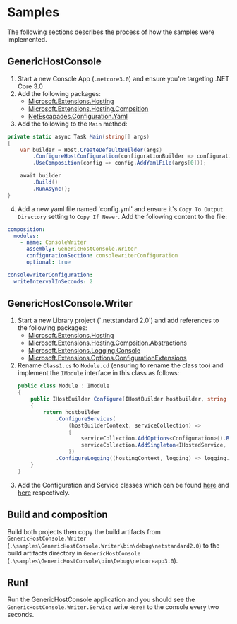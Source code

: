 # Samples

The following sections describes the process of how the samples were implemented.

## GenericHostConsole

1. Start a new Console App (`.netcore3.0`) and ensure you're targeting .NET Core 3.0
2. Add the following packages:
    * [Microsoft.Extensions.Hosting](https://www.nuget.org/packages/Microsoft.Extensions.Hosting)
    * [Microsoft.Extensions.Hosting.Compsition](https://www.nuget.org/packages/Microsoft.Extensions.Hosting.Composition)
    * [NetEscapades.Configuration.Yaml](https://www.nuget.org/packages/NetEscapades.Configuration.Yaml)
3. Add the following to the `Main` method:

```c#
private static async Task Main(string[] args)
{
    var builder = Host.CreateDefaultBuilder(args)
        .ConfigureHostConfiguration(configurationBuilder => configurationBuilder.AddCommandLine(args))
        .UseComposition(config => config.AddYamlFile(args[0]));

    await builder
        .Build()
        .RunAsync();
}
```
4. Add a new yaml file named 'config.yml' and ensure it's `Copy To Output Directory` setting to `Copy If Newer`. Add the following content to the file:

```yml
composition:
  modules:
    - name: ConsoleWriter
      assembly: GenericHostConsole.Writer
      configurationSection: consolewriterConfiguration
      optional: true

consolewriterConfiguration:
  writeIntervalInSeconds: 2
```

## GenericHostConsole.Writer

1. Start a new Library project (`.netstandard 2.0') and add references to the following packages:
    * [Microsoft.Extensions.Hosting](https://www.nuget.org/packages/Microsoft.Extensions.Hosting)
    * [Microsoft.Extensions.Hosting.Compsition.Abstractions](https://www.nuget.org/packages/Microsoft.Extensions.Hosting.Composition.Abstractions)
    * [Microsoft.Extensions.Logging.Console](https://www.nuget.org/packages/Microsoft.Extensions.Logging.Console)
    * [Microsoft.Extensions.Options.ConfigurationExtensions](https://www.nuget.org/packages/Microsoft.Extensions.Options.ConfigurationExtensions)
2. Rename `Class1.cs` to `Module.cd` (ensuring to rename the class too) and implement the `IModule` interface in this class as follows:
    ```c#
    public class Module : IModule
    {
        public IHostBuilder Configure(IHostBuilder hostbuilder, string configurationSection)
        {
            return hostbuilder
                .ConfigureServices(
                    (hostBuilderContext, serviceCollection) =>
                    {
                        serviceCollection.AddOptions<Configuration>().Bind(hostBuilderContext.Configuration.GetSection(configurationSection));
                        serviceCollection.AddSingleton<IHostedService, Service>();
                    })
                .ConfigureLogging((hostingContext, logging) => logging.AddConsole());
        }
    }
    ```
3. Add the Configuration and Service classes which can be found [here](https://github.com/ibebbs/Microsoft.Extensions.Hosting.Composition/blob/master/samples/GenericHostConsole.Writer/Configuration.cs) and [here](https://github.com/ibebbs/Microsoft.Extensions.Hosting.Composition/blob/master/samples/GenericHostConsole.Writer/Service.cs) respectively.

## Build and composition

Build both projects then copy the build artifacts from `GenericHostConsole.Writer` (`.\samples\GenericHostConsole.Writer\bin\debug\netstandard2.0`) to the build artifacts directory in `GenericHostConsole` (`.\samples\GenericHostConsole\bin\Debug\netcoreapp3.0`).

## Run!

Run the GenericHostConsole application and you should see the `GenericHostConsole.Writer.Service` write `Here!` to the console every two seconds.


